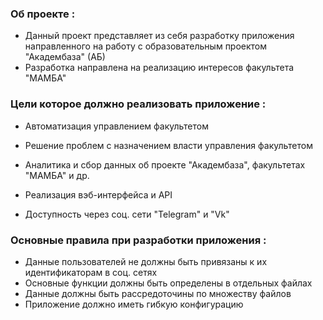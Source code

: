 ### Об проекте :

* Данный проект представляет из себя разработку приложения направленного на работу с образовательным проектом "Академбаза" (АБ)
* Разработка направлена на реализацию интересов факультета "МАМБА"

### Цели которое должно реализовать приложение :

* Автоматизация управлением факультетом
* Решение проблем с назначением власти управления факультетом

* Аналитика и сбор данных об проекте "Академбаза", факультетах "МАМБА" и др.
* Реализация вэб-интерфейса и API

* Доступность через соц. сети "Telegram" и "Vk"

### Основные правила при разработки приложения :

* Данные пользователей не должны быть привязаны к их идентификаторам в соц. сетях
* Основные функции должны быть определены в отдельных файлах
* Данные должны быть рассредоточины по множеству файлов
* Приложение должно иметь гибкую конфигурацию

